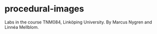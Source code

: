 procedural-images
=================
Labs in the course TNM084, Linköping University.
By Marcus Nygren and Linnéa Mellblom. 
